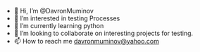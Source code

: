 - 👋 Hi, I’m @DavronMuminov
- 👀 I’m interested in testing Processes
- 🌱 I’m currently learning python
- 💞️ I’m looking to collaborate on interesting projects for testing.
- 📫 How to reach me davronmuminov@yahoo.com

<!---
DavronMuminov/DavronMuminov is a ✨ special ✨ repository because its `README.md` (this file) appears on your GitHub profile.
You can click the Preview link to take a look at your changes.
--->
